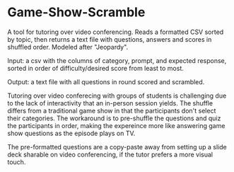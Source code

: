 # Game-Show-Scramble
A tool for tutoring over video conferencing. Reads a formatted CSV sorted by topic, then returns a text file with questions, answers and scores in shuffled order. Modeled after "Jeopardy".

Input: a csv with the columns of category, prompt, and expected response, sorted in order of difficulty/desired score from least to most.

Output: a text file with all questions in round scored and scrambled.

Tutoring over video conferecing with groups of students is challenging due to the lack of interactivity that an in-person session yields. The shuffle differs from a traditional game show in that the participants don't select their categories. The workaround is to pre-shuffle the questions and quiz the participants in order, making the expereince more like answering game show questions as the episode plays on TV.

The pre-formatted questions are a copy-paste away from setting up a slide deck sharable on video conferencing, if the tutor prefers a more visual touch.
